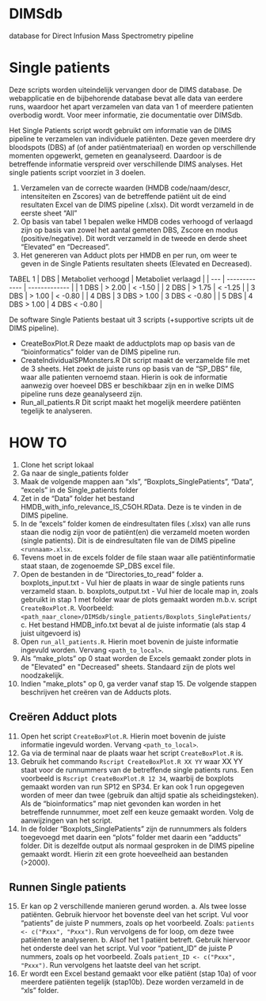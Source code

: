 # DIMSdb
database for Direct Infusion Mass Spectrometry pipeline 

# Single patients
Deze scripts worden uiteindelijk vervangen door de DIMS database. De webapplicatie en de bijbehorende database bevat alle data van eerdere runs, waardoor het apart verzamelen van data van 1 of meerdere patienten overbodig wordt. Voor meer informatie, zie documentatie over DIMSdb.

Het Single Patients script wordt gebruikt om informatie van de DIMS pipeline te verzamelen van individuele patiënten. Deze geven meerdere dry bloodspots (DBS) af (of ander patiëntmateriaal) en worden op verschillende momenten opgewerkt, gemeten en geanalyseerd. Daardoor is de betreffende informatie verspreid over verschillende DIMS analyses. Het single patients script voorziet in 3 doelen.
1.	Verzamelen van de correcte waarden (HMDB code/naam/descr, intensiteiten en Zscores) van de betreffende patiënt uit de eind resultaten Excel van de DIMS pipeline (<projectnaam>.xlsx). Dit wordt verzameld in de eerste sheet “All”
2.	Op basis van tabel 1 bepalen welke HMDB codes verhoogd of verlaagd zijn op basis van zowel het aantal gemeten DBS, Zscore en modus (positive/negative). Dit wordt verzameld in de tweede en derde sheet “Elevated” en “Decreased”.
3.	Het genereren van Adduct plots per HMDB en per run, om weer te geven in de Single Patients resultaten sheets (Elevated en Decreased).

TABEL 1
| DBS | Metaboliet verhoogd  | Metaboliet verlaagd |
| --- | ------------- | ------------- |
| 1 DBS | > 2.00  | < -1.50  |
| 2 DBS | > 1.75  | < -1.25  |
| 3 DBS | > 1.00  | < -0.80  |
| 4 DBS | 3 DBS > 1.00  | 3 DBS < -0.80  |
| 5 DBS | 4 DBS > 1.00  | 4 DBS < -0.80  |

De software Single Patients bestaat uit 3 scripts (+supportive scripts uit de DIMS pipeline).
-	CreateBoxPlot.R
Deze maakt de adductplots map op basis van de “bioinformatics” folder van de DIMS pipeline run.
-	CreateIndividualSPMonsters.R
Dit script maakt de verzamelde file met de 3 sheets. Het zoekt de juiste runs op basis van de “SP_DBS” file, waar alle patienten vernoemd staan. Hierin is ook de informatie aanwezig over hoeveel DBS er beschikbaar zijn en in welke DIMS pipeline runs deze geanalyseerd zijn.
-	Run_all_patients.R
Dit script maakt het mogelijk meerdere patiënten tegelijk te analyseren.


# HOW TO
1.	Clone het script lokaal
2.	Ga naar de single_patients folder
3.	Maak de volgende mappen aan “xls”, “Boxplots_SinglePatients”, “Data”, “excels” in de Single_patients folder
4.	Zet in de “Data” folder het bestand HMDB_with_info_relevance_IS_C5OH.RData. Deze is te vinden in de DIMS pipeline.
5.	In de “excels” folder komen de eindresultaten files (.xlsx) van alle runs staan die nodig zijn voor de patiënt(en) die verzameld moeten worden (single patients). Dit is de eindresultaten file van de DIMS pipeline `<runnaam>.xlsx`. 
6.	Tevens moet in de excels folder de file staan waar alle patiëntinformatie staat staan, de zogenoemde SP_DBS excel file.
7.	Open de bestanden in de “Directories_to_read” folder
a.	boxplots_input.txt - Vul hier de plaats in waar de single patients runs verzameld staan.
b.	boxplots_output.txt - Vul hier de locale map in, zoals gebruikt in stap 1 met folder waar de plots gemaakt worden m.b.v. script `CreateBoxPlot.R`. Voorbeeld: `<path_naar_clone>/DIMSdb/single_patients/Boxplots_SinglePatients/`
c.	Het bestand HMDB_info.txt bevat al de juiste informatie (als stap 4 juist uitgevoerd is)
8.	Open `run_all_patients.R`. Hierin moet bovenin de juiste informatie ingevuld worden. Vervang `<path_to_local>`.
9.	Als “make_plots” op 0 staat worden de Excels gemaakt zonder plots in de "Elevated" en "Decreased" sheets. Standaard zijn de plots wel noodzakelijk.
10. Indien "make_plots" op 0, ga verder vanaf stap 15. De volgende stappen beschrijven het creëren van de Adducts plots.
## Creëren Adduct plots
11.	Open het script `CreateBoxPlot.R`. Hierin moet bovenin de juiste informatie ingevuld worden. Vervang `<path_to_local>`.
12.	Ga via de terminal naar de plaats waar het script `CreateBoxPlot.R` is.
13.	Gebruik het commando `Rscript CreateBoxPlot.R XX YY` waar XX YY staat voor de runnummers van de betreffende single patients runs. Een voorbeeld is `Rscript CreateBoxPlot.R 12 34`, waarbij de boxplots gemaakt worden van run SP12 en SP34. Er kan ook 1 run opgegeven worden of meer dan twee (gebruik dan altijd spatie als scheidingsteken). Als de “bioinformatics” map niet gevonden kan worden in het betreffende runnummer, moet zelf een keuze gemaakt worden. Volg de aanwijzingen van het script.
14.	In de folder “Boxplots_SinglePatients” zijn de runnummers als folders toegevoegd met daarin een “plots” folder met daarin een “adducts” folder. Dit is dezelfde output als normaal gesproken in de DIMS pipeline gemaakt wordt. Hierin zit een grote hoeveelheid aan bestanden (>2000).
## Runnen Single patients
15.	Er kan op 2 verschillende manieren gerund worden.
a.	Als twee losse patiënten. Gebruik hiervoor het bovenste deel van het script. Vul voor “patients” de juiste P nummers, zoals op het voorbeeld. Zoals: `patients <- c("Pxxx", "Pxxx")`. Run vervolgens de for loop, om deze twee patiënten te analyseren.
b.	Alsof het 1 patiënt betreft. Gebruik hiervoor het onderste deel van het script. Vul voor “patient_ID” de juiste P nummers, zoals op het voorbeeld. Zoals `patient_ID <- c("Pxxx", "Pxxx")`. Run vervolgens het laatste deel van het script.
16.	Er wordt een Excel bestand gemaakt voor elke patiënt (stap 10a) of voor meerdere patiënten tegelijk (stap10b). Deze worden verzameld in de “xls” folder.
